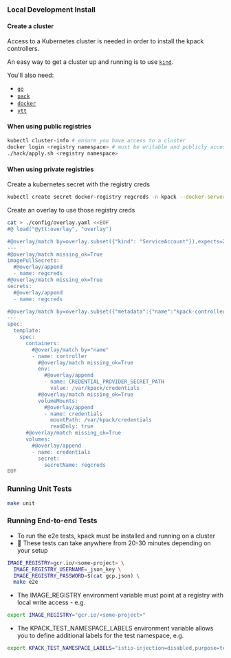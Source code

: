 ### Local Development Install

#### Create a cluster

Access to a Kubernetes cluster is needed in order to install the kpack controllers.

An easy way to get a cluster up and running is to use [`kind`](https://kind.sigs.k8s.io/docs/user/quick-start/).

You'll also need:
* [`go`](https://go.dev/doc/install)
* [`pack`](https://buildpacks.io/docs/tools/pack/)
* [`docker`](https://docs.docker.com/get-docker/)
* [`ytt`](https://carvel.dev/ytt/docs/v0.44.0/install/)

#### When using public registries

```bash
kubectl cluster-info # ensure you have access to a cluster
docker login <registry namespace> # must be writable and publicly accessible; e.g., your Docker Hub username or gcr.io/<some-project>
./hack/apply.sh <registry namespace>
```

#### When using private registries

Create a kubernetes secret with the registry creds

```bash
kubectl create secret docker-registry regcreds -n kpack --docker-server=gcr.io/<some-project> --docker-username=_json_key --docker-password="$(cat gcp.json)"
```

Create an overlay to use those registry creds

```bash
cat > ./config/overlay.yaml <<EOF
#@ load("@ytt:overlay", "overlay")

#@overlay/match by=overlay.subset({"kind": "ServiceAccount"}),expects=2
---
#@overlay/match missing_ok=True
imagePullSecrets:
  #@overlay/append
  - name: regcreds
#@overlay/match missing_ok=True
secrets:
  #@overlay/append
  - name: regcreds

#@overlay/match by=overlay.subset({"metadata":{"name":"kpack-controller"}, "kind": "Deployment"})
---
spec:
  template:
    spec:
      containers:
        #@overlay/match by="name"
        - name: controller
          #@overlay/match missing_ok=True
          env:
            #@overlay/append
            - name: CREDENTIAL_PROVIDER_SECRET_PATH
              value: /var/kpack/credentials
          #@overlay/match missing_ok=True
          volumeMounts:
            #@overlay/append
            - name: credentials
              mountPath: /var/kpack/credentials
              readOnly: true
      #@overlay/match missing_ok=True
      volumes:
        #@overlay/append
        - name: credentials
          secret:
            secretName: regcreds
EOF
```

### Running Unit Tests

```bash
make unit
```

### Running End-to-end Tests

* To run the e2e tests, kpack must be installed and running on a cluster
* 🍿 These tests can take anywhere from 20-30 minutes depending on your setup

```bash
IMAGE_REGISTRY=gcr.io/<some-project> \
  IMAGE_REGISTRY_USERNAME=_json_key \
  IMAGE_REGISTRY_PASSWORD=$(cat gcp.json) \
  make e2e
```

* The IMAGE_REGISTRY environment variable must point at a registry with local write access - e.g.

```bash
export IMAGE_REGISTRY="gcr.io/<some-project>"
```

* The KPACK_TEST_NAMESPACE_LABELS environment variable allows you to define additional labels for the test namespace, e.g.

```bash
export KPACK_TEST_NAMESPACE_LABELS="istio-injection=disabled,purpose=test"
```
